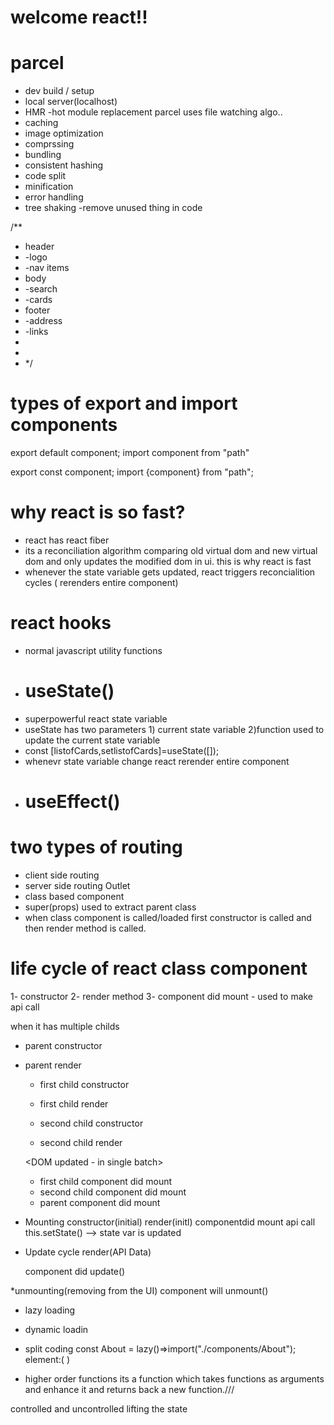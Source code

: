 # welcome react!!
# parcel 
- dev build / setup
- local server(localhost)
- HMR -hot module replacement parcel uses file watching algo..
- caching
- image optimization
- comprssing
- bundling
- consistent hashing
- code split
- minification
- error handling
- tree shaking -remove unused thing in code

/**
 * header
 * -logo
 * -nav items
 * body
 * -search
 * -cards
 * footer
 * -address
 * -links
 * 
 * 
 *  */ 

 # types of export and import components

 export default component;
 import component from "path"


 export const component;
 import {component} from "path";
 # why react is so fast?
 - react has react fiber 
 - its a reconciliation algorithm comparing old virtual dom and new virtual dom and only updates the modified dom in ui. this is why react is fast
- whenever the state variable gets updated, react triggers reconcialition cycles ( rerenders entire component)
 # react hooks
 - normal javascript utility functions
 - # useState() 
 - superpowerful react state variable
 - useState has two parameters 1) current state variable 2)function used to update the current state variable
 - const [listofCards,setlistofCards]=useState([]);
 - whenevr state variable change react rerender entire component
 - # useEffect()

 # two types of routing
 - client side routing
 - server side routing
 Outlet
 - class based component
 - super(props) used to extract parent class
 - when class component is called/loaded first constructor is called and then render method is called.
 # life cycle of react class component 
 1- constructor
 2- render method
 3- component did mount - used to make api call

 when it has multiple childs
 - parent constructor 
 - parent render 

    - first child constructor 
    - first child render 

    - second child constructor
    - second child render

    <DOM updated - in single batch>

    - first child component did mount
    - second child component did mount
    - parent component did mount

* Mounting
    constructor(initial) 
    render(initl)
        <html dummy>
    componentdid mount
        api call
        this.setState() --> state var is updated

* Update cycle
    render(API Data)
    <html updates API data>
    component did update()

*unmounting(removing from the UI)
    component will unmount()

* lazy loading
* dynamic loadin
* split coding
 const About = lazy()=>import("./components/About");
 element:(
    <suspence> <About/></suspence>
 )

* higher order functions
its a function which takes functions as arguments and enhance it and returns back a new function.///

controlled and uncontrolled
lifting the state